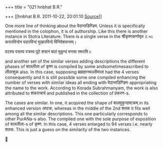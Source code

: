+++
title = "021 hnbhat B.R."

+++
[[hnbhat B.R.	2011-10-22, 20:01:10 [Source](https://groups.google.com/g/bvparishat/c/orXIOQwoATU)]]



One more line of thinking about the वेदान्तडिण्डिम. Unless it is specifically mentioned in the colophon, it is of authorship. Like this there is another instance in Stotra Literature. There is a single verse in the श्रीकृष्णकर्णामृत २.५८ करारविन्देन पदारविन्दं मुखारविन्दे विनिवेशयन्तम्।

वटस्य पत्रस्य पत्रस्य पुटे शयानं बालं मुकुन्दं मनसा स्मरामि॥

  

and another set of the similar verses adding descriptions the different phases of बाललीला of कृष्ण is compiled by some andsometimesascribed to लीलाशुक also. In this case, supposing ब्रह्मज्ञानवल्लीमाला had the 4 verses consequently and it is still possible some one compiled enhancing the number of verses with similar ideas all ending with वेदान्तडिण्डिमः appropriating the name to the work. According to Korada Subrahmanyam, the work is also attributed to शंकराचार्य and published in the collection of प्रकरण-s.

  

The cases are similar. In one, it acquired the shape of बालमुकुन्दाष्टकम् in its enhanced version अष्टक, whereas in the middle of the 2nd शतक it fits well among all the similar descriptions. This one particularly corresponds to other PurANa-s also. The compiled one with the sole purpose of exposition of बाललीला-s of कृष्ण. In this case, 4 verses enlarged to 94 verses i.e. nearly शतक. This is just a guess on the similarity of the two instances.



